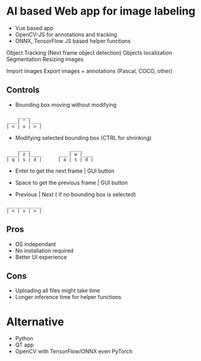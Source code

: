 # AI based Web app for image labeling

- Vue based app
- OpenCV-JS for annotations and tracking
- ONNX, TensorFlow JS based helper functions

Object Tracking (Next frame object detection)
Objects localization
Segmentation
Resizing images

Import images
Export images + annotations (Pascal, COCO, other)

## Controls

* Bounding box moving without modifying
```
    _____
____| ^ |____
| < | v | > |
```
* Modifying selected bounding box (CTRL for shrinking)
```
    _____              _____              
____| z |____      ____| w |____
| q | s | d |      | a | s | d |      
```
* Enter to get the next frame | GUI button

* Space to get the previous frame | GUI button

* Previous | Next ( if no bounding box is selected)
```
_____________
| < | v | > |
```
## Pros

* OS independant
* No installation required
* Better UI experience

## Cons

* Uploading all files might take time
* Longer inference time for helper functions

# Alternative

- Python 
- QT app
- OpenCV with TensorFlow/ONNX even PyTorch